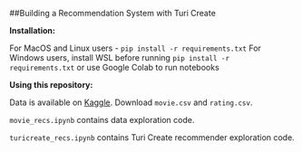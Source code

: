 ##Building a Recommendation System with Turi Create


**Installation:**

For MacOS and Linux users - `pip install -r requirements.txt`
For Windows users, install WSL before running `pip install -r requirements.txt` or use Google Colab to run notebooks


**Using this repository:**

Data is available on [Kaggle](https://www.kaggle.com/grouplens/movielens-20m-dataset). Download `movie.csv` and `rating.csv`.

`movie_recs.ipynb` contains data exploration code.

`turicreate_recs.ipynb` contains Turi Create recommender exploration code.
